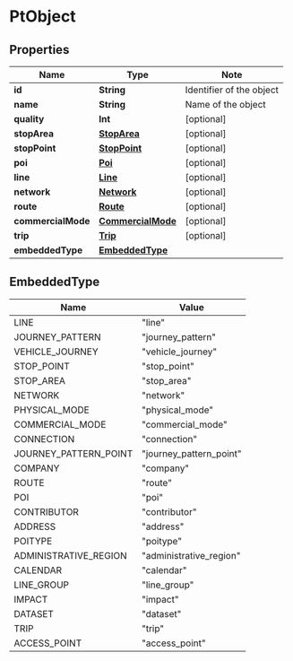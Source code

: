 # PtObject

## Properties

Name | Type | Note
---- | ---- | ----
**id** | **String** | Identifier of the object 
**name** | **String** | Name of the object 
**quality** | **Int** | [optional] 
**stopArea** | [**StopArea**](StopArea.md) | [optional] 
**stopPoint** | [**StopPoint**](StopPoint.md) | [optional] 
**poi** | [**Poi**](Poi.md) | [optional] 
**line** | [**Line**](Line.md) | [optional] 
**network** | [**Network**](Network.md) | [optional] 
**route** | [**Route**](Route.md) | [optional] 
**commercialMode** | [**CommercialMode**](CommercialMode.md) | [optional] 
**trip** | [**Trip**](Trip.md) | [optional] 
**embeddedType** | [**EmbeddedType**](#EmbeddedType) | 

## EmbeddedType

Name | Value
---- | -----
LINE | "line"
JOURNEY_PATTERN | "journey_pattern"
VEHICLE_JOURNEY | "vehicle_journey"
STOP_POINT | "stop_point"
STOP_AREA | "stop_area"
NETWORK | "network"
PHYSICAL_MODE | "physical_mode"
COMMERCIAL_MODE | "commercial_mode"
CONNECTION | "connection"
JOURNEY_PATTERN_POINT | "journey_pattern_point"
COMPANY | "company"
ROUTE | "route"
POI | "poi"
CONTRIBUTOR | "contributor"
ADDRESS | "address"
POITYPE | "poitype"
ADMINISTRATIVE_REGION | "administrative_region"
CALENDAR | "calendar"
LINE_GROUP | "line_group"
IMPACT | "impact"
DATASET | "dataset"
TRIP | "trip"
ACCESS_POINT | "access_point"

